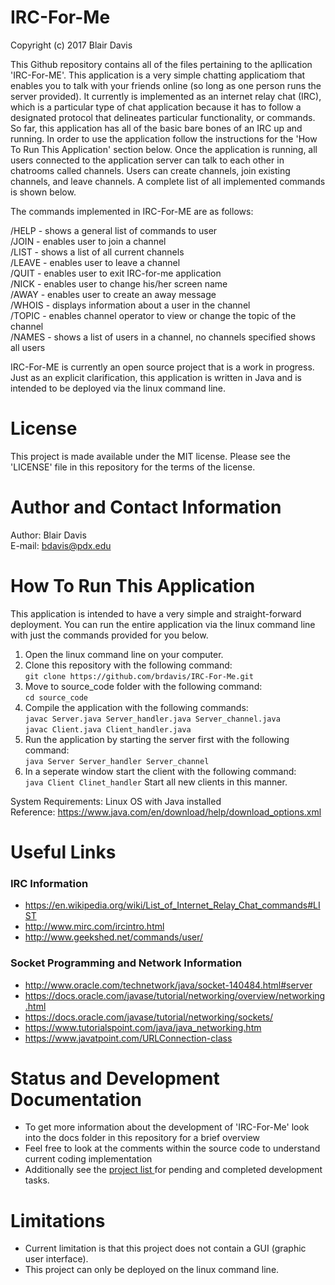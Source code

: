 # IRC-For-Me
Copyright (c) 2017 Blair Davis

This Github repository contains all of the files pertaining to the apllication 'IRC-For-ME'. This application is a very simple chatting applicatiom that enables you to talk with your friends online (so long as one person runs the server provided). It currently is implemented as an internet relay chat (IRC), which is a particular type of chat application because it has to follow a designated protocol that delineates particular functionality, or commands. So far, this application has all of the basic bare bones of an IRC up and running. In order to use the application follow the instructions for the 'How To Run This Application' section below. Once the application is running, all users connected to the application server can talk to each other in chatrooms called channels. Users can create channels, join existing channels, and leave channels. A complete list of all implemented commands is shown below.  

The commands implemented in IRC-For-ME are as follows:  

/HELP - shows a general list of commands to user  
/JOIN - enables user to join a channel   
/LIST - shows a list of all current channels   
/LEAVE - enables user to leave a channel   
/QUIT - enables user to exit IRC-for-me application   
/NICK - enables user to change his/her screen name   
/AWAY - enables user to create an away message   
/WHOIS - displays information about a user in the channel  
/TOPIC - enables channel operator to view or change the topic of the channel   
/NAMES - shows a list of users in a channel, no channels specified shows all users   


IRC-For-ME is currently an open source project that is a work in progress. Just as an explicit clarification, this application is written in Java and is intended to be deployed via the linux command line.

# License
This project is made available under the MIT license. Please see the 'LICENSE' file in this repository for the terms of the license. 

# Author and Contact Information
Author: Blair Davis  
E-mail: bdavis@pdx.edu

# How To Run This Application

This application is intended to have a very simple and straight-forward deployment. You can run the entire application via the linux command line with just the commands provided for you below.  

1. Open the linux command line on your computer.  
1. Clone this repository with the following command:    
`git clone https://github.com/brdavis/IRC-For-Me.git ` 
1. Move to source_code folder with the following command:  
`cd source_code`
1. Compile the application with the following commands:    
`javac Server.java Server_handler.java Server_channel.java`    
`javac Client.java Client_handler.java`    
1. Run the application by starting the server first with the following command:    
`java Server Server_handler Server_channel`  
1. In a seperate window start the client with the following command:    
`java Client Clinet_handler`
 Start all new clients in this manner.
 
 System Requirements: Linux OS with Java installed  
 Reference: https://www.java.com/en/download/help/download_options.xml

# Useful Links
### IRC Information
* https://en.wikipedia.org/wiki/List_of_Internet_Relay_Chat_commands#LIST
* http://www.mirc.com/ircintro.html
* http://www.geekshed.net/commands/user/

### Socket Programming and Network Information
* http://www.oracle.com/technetwork/java/socket-140484.html#server
* https://docs.oracle.com/javase/tutorial/networking/overview/networking.html
* https://docs.oracle.com/javase/tutorial/networking/sockets/
* https://www.tutorialspoint.com/java/java_networking.htm
* https://www.javatpoint.com/URLConnection-class

# Status and Development Documentation
* To get more information about the development of 'IRC-For-Me' look into the docs folder in this repository for a brief overview 
* Feel free to look at the comments within the source code to understand current coding implementation
* Additionally see the <a href = https://github.com/brdavis/IRC-For-Me/projects/1> project list </a> for pending and completed development tasks.

# Limitations
 * Current limitation is that this project does not contain a GUI (graphic user interface).
 * This project can only be deployed on the linux command line. 
